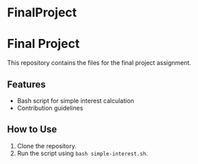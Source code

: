# FinalProject

# Final Project
This repository contains the files for the final project assignment.

## Features
- Bash script for simple interest calculation
- Contribution guidelines

## How to Use
1. Clone the repository.
2. Run the script using `bash simple-interest.sh`.

